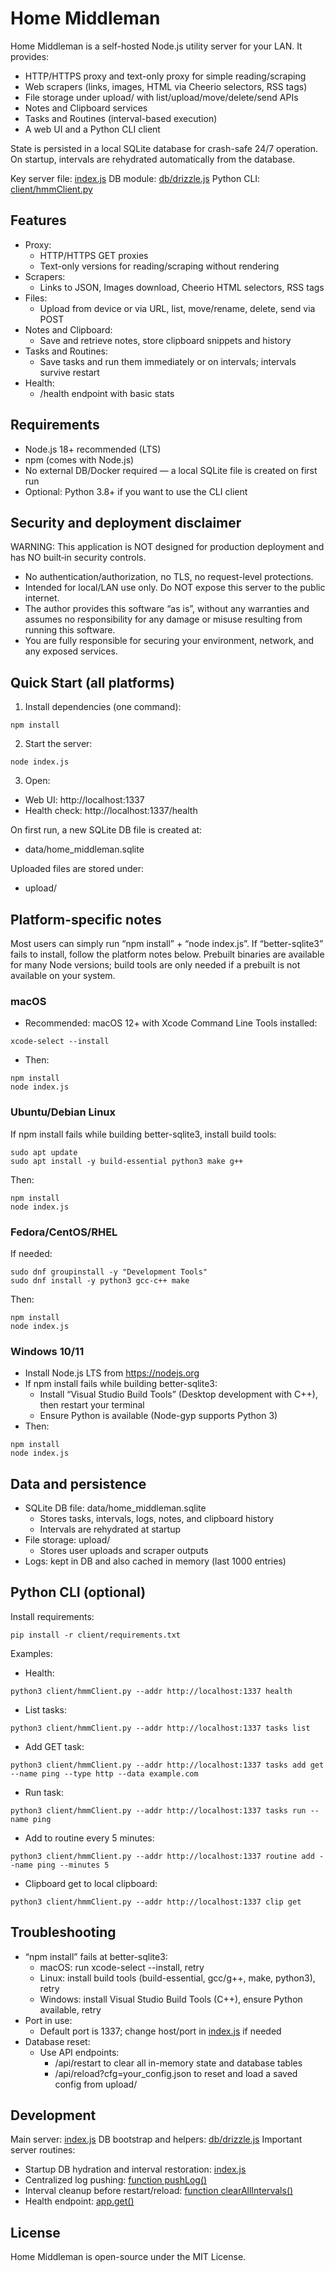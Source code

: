 # Home Middleman

Home Middleman is a self-hosted Node.js utility server for your LAN. It provides:
- HTTP/HTTPS proxy and text-only proxy for simple reading/scraping
- Web scrapers (links, images, HTML via Cheerio selectors, RSS tags)
- File storage under upload/ with list/upload/move/delete/send APIs
- Notes and Clipboard services
- Tasks and Routines (interval-based execution)
- A web UI and a Python CLI client

State is persisted in a local SQLite database for crash-safe 24/7 operation. On startup, intervals are rehydrated automatically from the database.

Key server file: [index.js](index.js)
DB module: [db/drizzle.js](db/drizzle.js)
Python CLI: [client/hmmClient.py](client/hmmClient.py)

## Features

- Proxy:
  - HTTP/HTTPS GET proxies
  - Text-only versions for reading/scraping without rendering
- Scrapers:
  - Links to JSON, Images download, Cheerio HTML selectors, RSS tags
- Files:
  - Upload from device or via URL, list, move/rename, delete, send via POST
- Notes and Clipboard:
  - Save and retrieve notes, store clipboard snippets and history
- Tasks and Routines:
  - Save tasks and run them immediately or on intervals; intervals survive restart
- Health:
  - /health endpoint with basic stats

## Requirements

- Node.js 18+ recommended (LTS)
- npm (comes with Node.js)
- No external DB/Docker required — a local SQLite file is created on first run
- Optional: Python 3.8+ if you want to use the CLI client

## Security and deployment disclaimer

WARNING: This application is NOT designed for production deployment and has NO built‑in security controls.
- No authentication/authorization, no TLS, no request-level protections.
- Intended for local/LAN use only. Do NOT expose this server to the public internet.
- The author provides this software “as is”, without any warranties and assumes no responsibility for any damage or misuse resulting from running this software.
- You are fully responsible for securing your environment, network, and any exposed services.

## Quick Start (all platforms)

1) Install dependencies (one command):
```
npm install
```

2) Start the server:
```
node index.js
```

3) Open:
- Web UI: http://localhost:1337
- Health check: http://localhost:1337/health

On first run, a new SQLite DB file is created at:
- data/home_middleman.sqlite

Uploaded files are stored under:
- upload/

## Platform-specific notes

Most users can simply run “npm install” + “node index.js”. If “better-sqlite3” fails to install, follow the platform notes below. Prebuilt binaries are available for many Node versions; build tools are only needed if a prebuilt is not available on your system.

### macOS
- Recommended: macOS 12+ with Xcode Command Line Tools installed:
```
xcode-select --install
```
- Then:
```
npm install
node index.js
```

### Ubuntu/Debian Linux
If npm install fails while building better-sqlite3, install build tools:
```
sudo apt update
sudo apt install -y build-essential python3 make g++
```
Then:
```
npm install
node index.js
```

### Fedora/CentOS/RHEL
If needed:
```
sudo dnf groupinstall -y "Development Tools"
sudo dnf install -y python3 gcc-c++ make
```
Then:
```
npm install
node index.js
```

### Windows 10/11
- Install Node.js LTS from https://nodejs.org
- If npm install fails while building better-sqlite3:
  - Install “Visual Studio Build Tools” (Desktop development with C++), then restart your terminal
  - Ensure Python is available (Node-gyp supports Python 3)
- Then:
```
npm install
node index.js
```

## Data and persistence

- SQLite DB file: data/home_middleman.sqlite
  - Stores tasks, intervals, logs, notes, and clipboard history
  - Intervals are rehydrated at startup
- File storage: upload/
  - Stores user uploads and scraper outputs
- Logs: kept in DB and also cached in memory (last 1000 entries)

## Python CLI (optional)

Install requirements:
```
pip install -r client/requirements.txt
```

Examples:
- Health:
```
python3 client/hmmClient.py --addr http://localhost:1337 health
```
- List tasks:
```
python3 client/hmmClient.py --addr http://localhost:1337 tasks list
```
- Add GET task:
```
python3 client/hmmClient.py --addr http://localhost:1337 tasks add get --name ping --type http --data example.com
```
- Run task:
```
python3 client/hmmClient.py --addr http://localhost:1337 tasks run --name ping
```
- Add to routine every 5 minutes:
```
python3 client/hmmClient.py --addr http://localhost:1337 routine add --name ping --minutes 5
```
- Clipboard get to local clipboard:
```
python3 client/hmmClient.py --addr http://localhost:1337 clip get
```

## Troubleshooting

- “npm install” fails at better-sqlite3:
  - macOS: run xcode-select --install, retry
  - Linux: install build tools (build-essential, gcc/g++, make, python3), retry
  - Windows: install Visual Studio Build Tools (C++), ensure Python available, retry
- Port in use:
  - Default port is 1337; change host/port in [index.js](index.js) if needed
- Database reset:
  - Use API endpoints:
    - /api/restart to clear all in-memory state and database tables
    - /api/reload?cfg=your_config.json to reset and load a saved config from upload/

## Development

Main server: [index.js](index.js)
DB bootstrap and helpers: [db/drizzle.js](db/drizzle.js)
Important server routines:
- Startup DB hydration and interval restoration: [index.js](index.js:62)
- Centralized log pushing: [function pushLog()](index.js:189)
- Interval cleanup before restart/reload: [function clearAllIntervals()](index.js:222)
- Health endpoint: [app.get()](index.js:490)

## License

Home Middleman is open-source under the MIT License.

